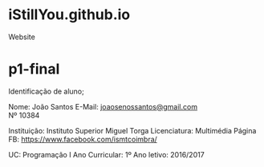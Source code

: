 # iStillYou.github.io
Website

# p1-final

Identificação de aluno;

Nome: João Santos
E-Mail: joaosenossantos@gmail.com  
Nº 10384

Instituição: Instituto Superior Miguel Torga
Licenciatura: Multimédia
Página FB: https://www.facebook.com/ismtcoimbra/

UC: Programação I
Ano Curricular: 1º
Ano letivo: 2016/2017


